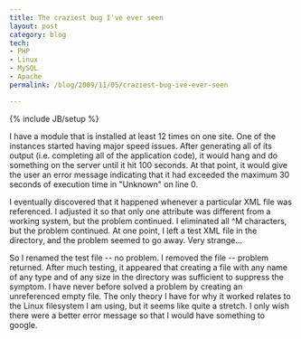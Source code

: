 ```yaml
---
title: The craziest bug I've ever seen
layout: post
category: blog
tech:
- PHP
- Linux
- MySQL
- Apache
permalink: /blog/2009/11/05/craziest-bug-ive-ever-seen

---
```

{% include JB/setup %}
<div id="node-66" class="node node-blog node-promoted">
  <div class="content clearfix">
    <div class="field field-name-body field-type-text-with-summary field-label-hidden"><div class="field-items"><div class="field-item even"><p>I have a module that is installed at least 12 times on one site. One of the instances started having major speed issues. After generating all of its output (i.e. completing all of the application code), it would hang and do something on the server until it hit 100 seconds. At that point, it would give the user an error message indicating that it had exceeded the maximum 30 seconds of execution time in "Unknown" on line 0.</p>
<!--break-->
<p>I eventually discovered that it happened whenever a particular XML file was referenced. I adjusted it so that only one attribute was different from a working system, but the problem continued. I eliminated all ^M characters, but the problem continued. At one point, I left a test XML file in the directory, and the problem seemed to go away. Very strange...</p>
<p>So I renamed the test file -- no problem. I removed the file -- problem returned. After much testing, it appeared that creating a file with any name of any type and of any size in the directory was sufficient to suppress the symptom. I have never before solved a problem by creating an unreferenced empty file. The only theory I have for why it worked relates to the Linux filesystem I am using, but it seems like quite a stretch. I only wish there were a better error message so that I would have something to google.</p>
</div></div></div>  </div>
</div>
